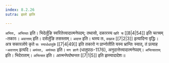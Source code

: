 ```yaml
---
index: 8.2.26
sutra: झलो झलि

---
```

   `अभित्त, अभित्थाः` इति। भिदेर्लुङि स्वरितेत्त्वादात्मनेपदम्; तथासो, दकारस्य `खरि च`  [[8|4|54]]  इति चत्त्र्वम् -तकारः। `अवात्ताम्` इति। दसेर्लुङि तसस्ताम्। `अदात्त` इति। थस्य तः, `वदव्रज`  [[7|2|3]]  इत्यादिना वृद्धिः। अत्र सकारलोपे कृते `सः स्यार्धधातुके`  [[7|4|49]]  इति तकारो न प्राप्नोतीति यस्य भ्रान्तिः स्यात्, तं प्रत्याह -`अवात्ताम्` इत्यदि। `अमंस्त, अमंस्थाः` इति। `मन ज्ञाने` (धातुपाठः-1176), अनुदात्तेत्त्वादात्मनेपदम्। `अभित्साताम्` इति। भिदेराताम्। `अभित्सत` इति। _आत्मनेपदेष्वनतः_ [[7|1|5]]  इति झस्यादादेशः॥